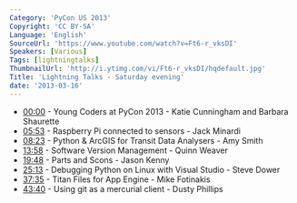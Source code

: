 ```yaml
---
Category: 'PyCon US 2013'
Copyright: 'CC BY-SA'
Language: 'English'
SourceUrl: 'https://www.youtube.com/watch?v=Ft6-r_vksDI'
Speakers: [Various]
Tags: [lightningtalks]
ThumbnailUrl: 'http://i.ytimg.com/vi/Ft6-r_vksDI/hqdefault.jpg'
Title: 'Lightning Talks - Saturday evening'
date: '2013-03-16'
---
```

* [00:00](#t=0m) - Young Coders at PyCon 2013 - Katie Cunningham and Barbara Shaurette 
* [05:53](#t=5m53s) - Raspberry Pi connected to sensors - Jack Minardi
* [08:23](#t=8m23s) - Python & ArcGIS for Transit Data Analysers - Amy Smith
* [13:58](#t=13m58s) - Software Version Management - Quinn Weaver
* [19:48](#t=19m48s) - Parts and Scons - Jason Kenny
* [25:13](#t=25m13s) - Debugging Python on Linux with Visual Studio - Steve Dower
* [37:35](#t=37m35s) - Titan Files for App Engine - Mike Fotinakis
* [43:40](#t=43m40s) - Using git as a mercurial client - Dusty Phillips